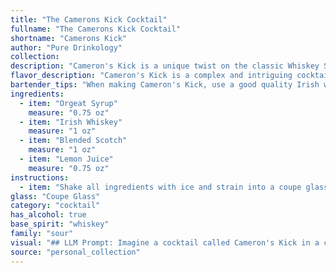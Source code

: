 ```yaml
---
title: "The Camerons Kick Cocktail"
fullname: "The Camerons Kick Cocktail"
shortname: "Camerons Kick"
author: "Pure Drinkology"
collection:
description: "Cameron's Kick is a unique twist on the classic Whiskey Sour family, incorporating both Irish and Scotch whiskies for a complex and nuanced flavor profile. This hybrid creation likely emerged in the early 20th century, during the cocktail boom, when bartenders experimented with diverse spirits and ingredients. "
flavor_description: "Cameron's Kick is a complex and intriguing cocktail. The sweetness of the Orgeat syrup, reminiscent of almond and apricot, is balanced by the peaty smoke of the Blended Scotch and the robust character of Irish Whiskey. A touch of tartness from the lemon juice adds a refreshing counterpoint, creating a layered and sophisticated flavor profile. "
bartender_tips: "When making Cameron's Kick, use a good quality Irish whiskey and a robust blended scotch. The orgeat syrup adds sweetness and a subtle almond flavor, so don't overpower it with too much lemon juice. Shake vigorously with ice to chill and dilute the mixture.  Strain into a chilled coupe glass and garnish with a lemon twist. "
ingredients:
  - item: "Orgeat Syrup"
    measure: "0.75 oz"
  - item: "Irish Whiskey"
    measure: "1 oz"
  - item: "Blended Scotch"
    measure: "1 oz"
  - item: "Lemon Juice"
    measure: "0.75 oz"
instructions:
  - item: "Shake all ingredients with ice and strain into a coupe glass."
glass: "Coupe Glass"
category: "cocktail"
has_alcohol: true
base_spirit: "whiskey"
family: "sour"
visual: "## LLM Prompt: Imagine a cocktail called Cameron's Kick in a chilled coupe glass. The drink is a beautiful amber hue with a hint of golden yellow, reminiscent of a sunset over the Scottish Highlands.  **Describe the following:*** **The texture of the cocktail:** Is it smooth and velvety, or does it have a slightly cloudy appearance? * **Any noticeable layers or separation:**  Does the cocktail exhibit distinct layers, or is it a uniform blend?* **The presence of any garnishes:** Is there a lemon twist, a sprig of mint, or perhaps a single cherry resting on the rim?* **The overall impression of the cocktail:** Does it look sophisticated and refreshing, or bold and vibrant?**Bonus:**  Can you incorporate any sensory details to enhance the description, such as the aroma of citrus and whisky, or the sound of ice clinking in the glass? "
source: "personal_collection"
---
```


